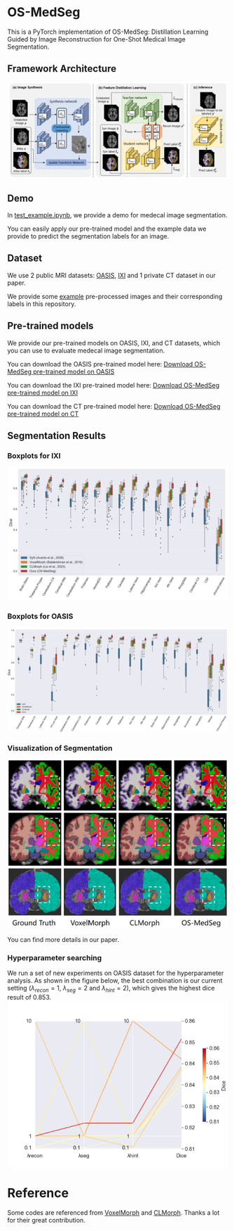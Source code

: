 # OS-MedSeg
This is a PyTorch implementation of OS-MedSeg: Distillation Learning Guided by Image Reconstruction for One-Shot Medical Image Segmentation.
## Framework Architecture
![image](https://github.com/NoviceFodder/OS-MedSeg/blob/main/figures/Framework.png)
## Demo
In [test_example.ipynb](https://github.com/NoviceFodder/OS-MedSeg/blob/main/test_example.ipynb), we provide a demo for medecal image segmentation. 

You can easily apply our pre-trained model and the example data we provide to predict the segmentation labels for an image.
## Dataset
We use 2 public MRI datasets: [OASIS](https://github.com/adalca/medical-datasets/blob/master/neurite-oasis.md), [IXI](https://github.com/junyuchen245/TransMorph_Transformer_for_Medical_Image_Registration/blob/main/IXI/TransMorph_on_IXI.md) and 1 private CT dataset in our paper. 

We provide some [example](https://github.com/NoviceFodder/OS-MedSeg/tree/main/data) pre-processed images and their corresponding labels in this repository.
## Pre-trained models
We provide our pre-trained models on OASIS, IXI, and CT datasets, which you can use to evaluate medecal image segmentation.

You can download the OASIS pre-trained model here: [Download OS-MedSeg pre-trained model on OASIS](https://drive.google.com/file/d/1zEt8aLy22FMb2lGZnYRT4u2B2cEIeeX4/view?usp=drive_link)

You can download the IXI pre-trained model here: [Download OS-MedSeg pre-trained model on IXI](https://drive.google.com/file/d/1suzlOnUWUMAWyVDIAMNu5I9fC6B1noe2/view?usp=drive_link)

You can download the CT pre-trained model here: [Download OS-MedSeg pre-trained model on CT](https://drive.google.com/file/d/19F-GZ523SAhOq4BjK9--QaC9bFGVgFQ7/view?usp=drive_link)
## Segmentation Results
### Boxplots for IXI 
![image](https://github.com/NoviceFodder/OS-MedSeg/blob/main/figures/IXI-boxplots.png)
### Boxplots for OASIS
![image](https://github.com/NoviceFodder/OS-MedSeg/blob/main/figures/OASIS-boxplots.png)
### Visualization of Segmentation
![image](https://github.com/NoviceFodder/OS-MedSeg/blob/main/figures/intro.png)

You can find more details in our paper.
### Hyperparameter searching
We run a set of new experiments on OASIS dataset for the hyperparameter analysis. As shown in the figure below, the best combination is our current setting ($\lambda_{recon}=1$, $\lambda_{seg}=2$ and $\lambda_{hint}=2$), which gives the highest dice result of 0.853.
![image](https://github.com/NoviceFodder/OS-MedSeg/blob/main/figures/hyperparam_search.png)
# Reference
Some codes are referenced from [VoxelMorph](https://github.com/voxelmorph/voxelmorph) and [CLMorph](https://github.com/lihaoliu-cambridge/unsupervised-medical-image-segmentation). Thanks a lot for their great contribution.

